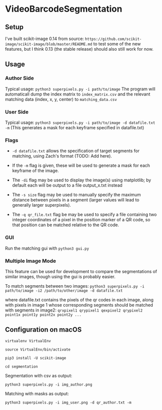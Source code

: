# VideoBarcodeSegmentation

## Setup

I've built scikit-image 0.14 from source: `https://github.com/scikit-image/scikit-image/blob/master/README.md` to test some of the new features, but I think 0.13 (the stable release) should also still work for now.

## Usage

### Author Side

Typical usage: `python3 superpixels.py -i path/to/image`
The program will automaticall dump the index matrix to `index_matrix.csv` and the relevant matching data (index, x, y, center) to `matching_data.csv`

### User Side

Typical usage: `python3 superpixels.py -i path/to/image -d datafile.txt -m` (This generates a mask for each keyframe specified in datafile.txt)

### Flags

* `-d datafile.txt` allows the specification of target segments for matching, using Zach's format (TODO: Add here).

* If the `-m` flag is given, these will be used to generate a mask for each keyframe of the image.

* The `-di` flag may be used to display the image(s) using matplotlib; by default each will be output to a file output_x.txt instead

* The `-s size` flag may be used to manually specify the maximum distance between pixels in a segment (larger values will lead to generally larger superpixels).

* The `-q qr_file.txt` flag be may be used to specify a file containing two integer coordinates of a pixel in the position marker of a QR code, so that position can be matched relative to the QR code.

### GUI

Run the matching gui with `python3 gui.py`

### Multiple Image Mode

This feature can be used for development to compare the segmentations of similar images, though using the gui is probably easier.

To match segments between two images:
`python3 superpixels.py -i path/to/image -i2 /path/to/other/image -d datafile.txt`

where datafile.txt contains the pixels of the qr codes in each image, along with pixels in image 1 whose corresponding segments should be matched with segments in image2:
`qrxpixel1 qrypixel1 qexpixel2 qrypixel2 point1x point1y point2x point2y ... `

## Configuration on macOS

`virtualenv VirtualEnv`

`source VirtualEnv/bin/activate`

`pip3 install -U scikit-image`

`cd segmentation`

Segmentation with csv as output:

`python3 superpixels.py -i img_author.png`

Matching with masks as output:

`python3 superpixels.py -i img_user.png -d qr_author.txt -m`

